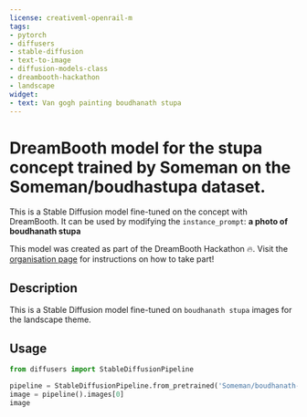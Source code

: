 ```yaml
---
license: creativeml-openrail-m
tags:
- pytorch
- diffusers
- stable-diffusion
- text-to-image
- diffusion-models-class
- dreambooth-hackathon
- landscape
widget:
- text: Van gogh painting boudhanath stupa
---
```


# DreamBooth model for the stupa concept trained by Someman on the Someman/boudhastupa dataset.

This is a Stable Diffusion model fine-tuned on the  concept with DreamBooth. It can be used by modifying the `instance_prompt`: **a photo of boudhanath stupa**

This model was created as part of the DreamBooth Hackathon 🔥. Visit the [organisation page](https://huggingface.co/dreambooth-hackathon) for instructions on how to take part!

## Description


This is a Stable Diffusion model fine-tuned on `boudhanath stupa` images for the landscape theme.


## Usage

```python
from diffusers import StableDiffusionPipeline

pipeline = StableDiffusionPipeline.from_pretrained('Someman/boudhanath-stupa')
image = pipeline().images[0]
image
```
